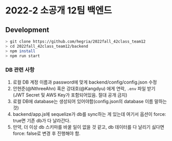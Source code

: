 # 2022-2 소공개 12팀 백엔드

## Development

```bash
> git clone https://github.com/hegria/2022fall_42class_team12
> cd 2022fall_42class_team12/backend
> npm install
> npm run start
```

### DB 관련 사항

1. 로컬 DB 계정 이름과 password에 맞게 backend/config/config.json 수정
2. 안현준(@NthreeAhn) 혹은 강대호(@Kangdyu) 에게 연락, `.env` 파일 받기 (JWT Secret 및 AWS Key가 포함되어있음. 절대 공개 금지)
3. 로컬 DB에 database는 생성되어 있어야함(config.json의 database 이름 말하는 것)
4. backend/app.js에 sequelize가 db를 sync하는 게 있는데 여기서 옵션이 force: true면 기존 db가 다 날라간다.
5. 만약, 더 이상 db 스키마를 바꿀 일이 없을 것 같고, db 데이터를 다 날리기 싫다면 force: false로 변경 후 진행해야 함.
